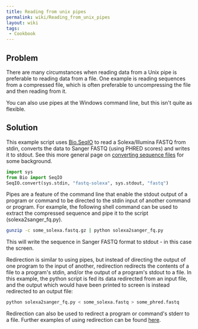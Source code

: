 ```yaml
---
title: Reading from unix pipes
permalink: wiki/Reading_from_unix_pipes
layout: wiki
tags:
 - Cookbook
---
```


Problem
-------

There are many circumstances when reading data from a Unix pipe is
preferable to reading data from a file. One example is reading sequences
from a compressed file, which is often preferable to uncompressing the
file and then reading from it.

You can also use pipes at the Windows command line, but this isn't quite
as flexible.

Solution
--------

This example script uses [Bio.SeqIO](SeqIO "wikilink") to read a
Solexa/Illumina FASTQ from stdin, converts the data to Sanger FASTQ
(using PHRED scores) and writes it to stdout. See this more general page
on [converting sequence files](Converting_sequence_files "wikilink") for
some background.

``` python
import sys
from Bio import SeqIO
SeqIO.convert(sys.stdin, "fastq-solexa", sys.stdout, "fastq")
```

Pipes are a feature of the command line that enable the stdout output of
a program or command to be directed to the stdin input of another
command or program. For example, the following shell command can be used
to extract the compressed sequence and pipe it to the script
(solexa2sanger\_fq.py).

``` bash
gunzip -c some_solexa.fastq.gz | python solexa2sanger_fq.py
```

This will write the sequence in Sanger FASTQ format to stdout - in this
case the screen.

Redirection is similar to using pipes, but instead of directing the
output of one program to the input of another, redirection redirects the
contents of a file to a program's stdin, and/or the output of a
program's stdout to a file. In this example, the python script is fed
its data redirected from an input file, and the output which would have
been printed to screen is instead redirected to an output file:

``` bash
python solexa2sanger_fq.py < some_solexa.fastq > some_phred.fastq
```

Redirection can also be used to redirect a program or command's stderr
to a file. Further examples of using redirection can be found
[here](http://tldp.org/HOWTO/Bash-Prog-Intro-HOWTO-3.html).

